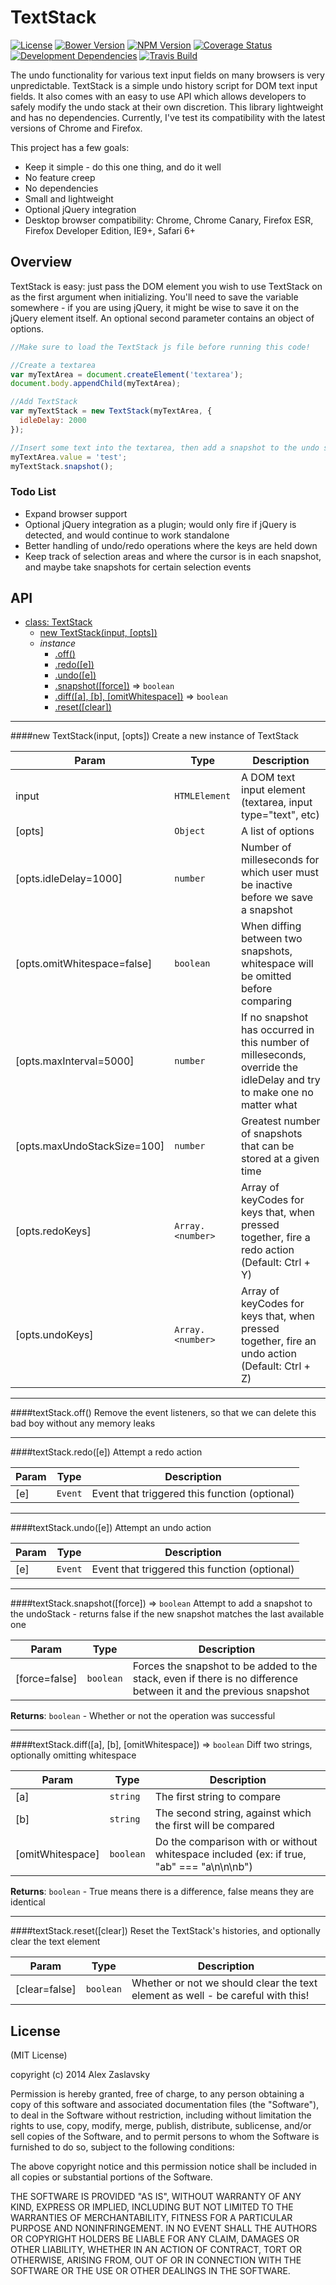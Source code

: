 # TextStack
[![License](https://img.shields.io/cocoapods/l/AFNetworking.svg)](https://github.com/azaslavsky/TextStack#license) [![Bower Version](https://badge.fury.io/bo/textstack.svg)](http://badge.fury.io/bo/textstack) [![NPM Version](https://badge.fury.io/js/textstack.svg)](http://badge.fury.io/js/textstack) [![Coverage Status](https://img.shields.io/coveralls/azaslavsky/TextStack.svg)](https://coveralls.io/r/azaslavsky/TextStack?branch=master) [![Development Dependencies](https://david-dm.org/azaslavsky/textstack/dev-status.svg)](https://david-dm.org/azaslavsky/textstack#info=devDependencies&view=table) [![Travis Build](https://api.travis-ci.org/azaslavsky/TextStack.svg)](https://api.travis-ci.org/azaslavsky/TextStack?branch=master)

The undo functionality for various text input fields on many browsers is very unpredictable.  TextStack is a simple undo history script for DOM text input fields.  It also comes with an easy to use API which allows developers to safely modify the undo stack at their own discretion.  This library lightweight and has no dependencies.  Currently, I've test its compatibility with the latest versions of Chrome and Firefox.

This project has a few goals:

* Keep it simple - do this one thing, and do it well
* No feature creep
* No dependencies
* Small and lightweight
* Optional jQuery integration
* Desktop browser compatibility: Chrome, Chrome Canary, Firefox ESR, Firefox Developer Edition, IE9+, Safari 6+

## Overview

TextStack is easy: just pass the DOM element you wish to use TextStack on as the first argument when initializing.  You'll need to save the variable somewhere - if you are using jQuery, it might be wise to save it on the jQuery element itself.  An optional second parameter contains an object of options.

```js
//Make sure to load the TextStack js file before running this code!

//Create a textarea
var myTextArea = document.createElement('textarea');
document.body.appendChild(myTextArea);

//Add TextStack
var myTextStack = new TextStack(myTextArea, {
  idleDelay: 2000
});

//Insert some text into the textarea, then add a snapshot to the undo stack
myTextArea.value = 'test';
myTextStack.snapshot();
```

### Todo List

* Expand browser support
* Optional jQuery integration as a plugin; would only fire if jQuery is detected, and would continue to work standalone
* Better handling of undo/redo operations where the keys are held down
* Keep track of selection areas and where the cursor is in each snapshot, and maybe take snapshots for certain selection events

<a name="TextStack"></a>
## API

* [class: TextStack](#TextStack)
  * [new TextStack(input, [opts])](#new_TextStack_new)
  * _instance_
    * [.off()](#TextStack#off)
    * [.redo([e])](#TextStack#redo)
    * [.undo([e])](#TextStack#undo)
    * [.snapshot([force])](#TextStack#snapshot) ⇒ <code>boolean</code>
    * [.diff([a], [b], [omitWhitespace])](#TextStack#diff) ⇒ <code>boolean</code>
    * [.reset([clear])](#TextStack#reset)

<a name="new_TextStack_new"></a>

* * *
####new TextStack(input, [opts])
Create a new instance of TextStack

| Param | Type | Description |
| ----- | ---- | ----------- |
| input | <code>HTMLElement</code> | A DOM text input element (textarea, input type="text", etc) |
| \[opts\] | <code>Object</code> | A list of options |
| \[opts.idleDelay=1000\] | <code>number</code> | Number of milleseconds for which user must be inactive before we save a snapshot |
| \[opts.omitWhitespace=false\] | <code>boolean</code> | When diffing between two snapshots, whitespace will be omitted before comparing |
| \[opts.maxInterval=5000\] | <code>number</code> | If no snapshot has occurred in this number of milleseconds, override the idleDelay and try to make one no matter what |
| \[opts.maxUndoStackSize=100\] | <code>number</code> | Greatest number of snapshots that can be stored at a given time |
| \[opts.redoKeys\] | <code>Array.&lt;number&gt;</code> | Array of keyCodes for keys that, when pressed together, fire a redo action (Default: Ctrl + Y) |
| \[opts.undoKeys\] | <code>Array.&lt;number&gt;</code> | Array of keyCodes for keys that, when pressed together, fire an undo action (Default: Ctrl + Z) |

<a name="TextStack#off"></a>

* * *
####textStack.off()
Remove the event listeners, so that we can delete this bad boy without any memory leaks

<a name="TextStack#redo"></a>

* * *
####textStack.redo([e])
Attempt a redo action

| Param | Type | Description |
| ----- | ---- | ----------- |
| \[e\] | <code>Event</code> | Event that triggered this function (optional) |

<a name="TextStack#undo"></a>

* * *
####textStack.undo([e])
Attempt an undo action

| Param | Type | Description |
| ----- | ---- | ----------- |
| \[e\] | <code>Event</code> | Event that triggered this function (optional) |

<a name="TextStack#snapshot"></a>

* * *
####textStack.snapshot([force]) ⇒ <code>boolean</code>
Attempt to add a snapshot to the undoStack - returns false if the new snapshot matches the last available one

| Param | Type | Description |
| ----- | ---- | ----------- |
| \[force=false\] | <code>boolean</code> | Forces the snapshot to be added to the stack, even if there is no difference between it and the previous snapshot |

**Returns**: <code>boolean</code> - Whether or not the operation was successful  
<a name="TextStack#diff"></a>

* * *
####textStack.diff([a], [b], [omitWhitespace]) ⇒ <code>boolean</code>
Diff two strings, optionally omitting whitespace

| Param | Type | Description |
| ----- | ---- | ----------- |
| \[a\] | <code>string</code> | The first string to compare |
| \[b\] | <code>string</code> | The second string, against which the first will be compared |
| \[omitWhitespace\] | <code>boolean</code> | Do the comparison with or without whitespace included (ex: if true, "ab" === "a\n\n\nb") |

**Returns**: <code>boolean</code> - True means there is a difference, false means they are identical  
<a name="TextStack#reset"></a>

* * *
####textStack.reset([clear])
Reset the TextStack's histories, and optionally clear the text element

| Param | Type | Description |
| ----- | ---- | ----------- |
| \[clear=false\] | <code>boolean</code> | Whether or not we should clear the text element as well - be careful with this! |


## License
(MIT License)

copyright (c) 2014 Alex Zaslavsky

Permission is hereby granted, free of charge, to any person obtaining a copy of this software and associated documentation files (the "Software"), to deal in the Software without restriction, including without limitation the rights to use, copy, modify, merge, publish, distribute, sublicense, and/or sell copies of the Software, and to permit persons to whom the Software is furnished to do so, subject to the following conditions:

The above copyright notice and this permission notice shall be included in all copies or substantial portions of the Software.

THE SOFTWARE IS PROVIDED "AS IS", WITHOUT WARRANTY OF ANY KIND, EXPRESS OR IMPLIED, INCLUDING BUT NOT LIMITED TO THE WARRANTIES OF MERCHANTABILITY, FITNESS FOR A PARTICULAR PURPOSE AND NONINFRINGEMENT. IN NO EVENT SHALL THE AUTHORS OR COPYRIGHT HOLDERS BE LIABLE FOR ANY CLAIM, DAMAGES OR OTHER LIABILITY, WHETHER IN AN ACTION OF CONTRACT, TORT OR OTHERWISE, ARISING FROM, OUT OF OR IN CONNECTION WITH THE SOFTWARE OR THE USE OR OTHER DEALINGS IN THE SOFTWARE.